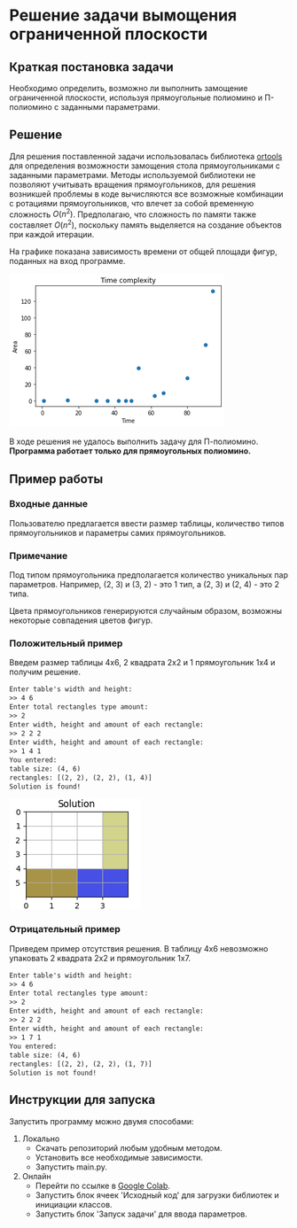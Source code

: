 # Решение задачи вымощения ограниченной плоскости 

## Краткая постановка задачи
Необходимо определить, возможно ли выполнить замощение ограниченной плоскости, используя прямоугольные полиомино и П-полиомино с заданными параметрами.

## Решение
Для решения поставленной задачи использовалась библиотека [ortools](https://developers.google.com/optimization/cp/cp_solver) 
для определения возможности замощения стола прямоугольниками с заданными параметрами. Методы используемой библиотеки не 
позволяют учитывать вращения прямоугольников, для решения возникшей проблемы в коде вычисляются все возможные комбинации 
с ротациями прямоугольников, что влечет за собой временную сложность $O(n^2)$. Предполагаю, что сложность по памяти 
также составляет $O(n^2)$, поскольку память выделяется на создание объектов при каждой итерации. 

На графике показана зависимость времени от общей площади фигур, поданных на вход программе.

![](images/time_complexity.png)

В ходе решения не удалось выполнить задачу для П-полиомино. **Программа работает только для прямоугольных полиомино.** 

## Пример работы

### Входные данные
Пользователю предлагается ввести размер таблицы, количество типов прямоугольников и параметры самих прямоугольников. 

### Примечание
Под типом прямоугольника предполагается количество уникальных пар параметров. 
Например, (2, 3) и (3, 2) - это 1 тип, а (2, 3) и (2, 4) - это 2 типа.  

Цвета прямоугольников генерируются случайным образом, возможны некоторые совпадения цветов фигур.
### Положительный пример
Введем размер таблицы 4х6, 2 квадрата 2х2 и 1 прямоугольник 1х4 и получим решение. 
```
Enter table's width and height: 
>> 4 6
Enter total rectangles type amount: 
>> 2
Enter width, height and amount of each rectangle: 
>> 2 2 2
Enter width, height and amount of each rectangle: 
>> 1 4 1
You entered:
table size: (4, 6)
rectangles: [(2, 2), (2, 2), (1, 4)]
Solution is found!
```
![Пример решения](images/example_solution.png)

### Отрицательный пример
Приведем пример отсутствия решения.
В таблицу 4х6 невозможно упаковать 2 квадрата 2х2 и прямоугольник 1х7.
```
Enter table's width and height: 
>> 4 6
Enter total rectangles type amount: 
>> 2
Enter width, height and amount of each rectangle: 
>> 2 2 2
Enter width, height and amount of each rectangle: 
>> 1 7 1
You entered:
table size: (4, 6)
rectangles: [(2, 2), (2, 2), (1, 7)]
Solution is not found!
```

## Инструкции для запуска
Запустить программу можно двумя способами:
1. Локально
   - Скачать репозиторий любым удобным методом.
   - Установить все необходимые зависимости. 
   - Запустить main.py.
2. Онлайн
   - Перейти по ссылке в [Google Colab](https://colab.research.google.com/drive/1Tsn-UoQWlSJ2Vmezj21_dEWBoAF39yJK?usp=sharing).
   - Запустить блок ячеек 'Исходный код' для загрузки библиотек и инициации классов.
   - Запустить блок 'Запуск задачи' для ввода параметров.
